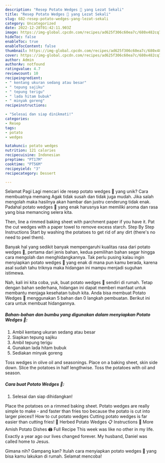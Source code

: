 ```yaml
---
description: "Resep Potato Wedges 🥔 yang Lezat Sekali"
title: "Resep Potato Wedges 🥔 yang Lezat Sekali"
slug: 682-resep-potato-wedges-yang-lezat-sekali
category: Uncategorized
date: 2022-12-28T01:42:11.903Z
image: https://img-global.cpcdn.com/recipes/ad625f306c60ea7c/680x482cq70/potato-wedges-foto-resep-utama.jpg
hideToc: false
enableToc: true
enableTocContent: false
thumbnail: https://img-global.cpcdn.com/recipes/ad625f306c60ea7c/680x482cq70/potato-wedges-foto-resep-utama.jpg
cover: https://img-global.cpcdn.com/recipes/ad625f306c60ea7c/680x482cq70/potato-wedges-foto-resep-utama.jpg
author: Admin
authorAv: notfound
ratingvalue: 4.7
reviewcount: 10
recipeingredient:
- " kentang ukuran sedang atau besar"
- " tepung sajiku"
- " tepung terigu"
- " lada hitam bubuk"
- " minyak goreng"
recipeinstructions:

- "Selesai dan siap dinikmati!"
categories:
- Resep
tags:
- potato
- wedges

katakunci: potato wedges 
nutrition: 121 calories
recipecuisine: Indonesian
preptime: "PT17M"
cooktime: "PT56M"
recipeyield: "3"
recipecategory: Dessert

---
```



Selamat Pagi Lagi mencari ide resep potato wedges 🥔 yang unik? Cara membuatnya memang Agak tidak susah dan tidak juga mudah. Jika salah mengolah maka hasilnya akan hambar dan justru cenderung tidak enak. Padahal potato wedges 🥔 yang enak harusnya kan memiliki aroma dan rasa yang bisa memancing selera kita.


Then, line a rimmed baking sheet with parchment paper if you have it. Pat the cut wedges with a paper towel to remove excess starch. Step By Step Instructions Start by washing the potatoes to get rid of any dirt (there&#39;s no need to peel them).

Banyak hal yang sedikit banyak mempengaruhi kualitas rasa dari potato wedges 🥔, pertama dari jenis bahan, kedua pemilihan bahan segar hingga cara mengolah dan menghidangkannya. Tak perlu pusing kalau ingin menyiapkan potato wedges 🥔 yang enak di mana pun kamu berada, karena asal sudah tahu triknya maka hidangan ini mampu menjadi suguhan istimewa.


Nah, kali ini kita coba, yuk, buat potato wedges 🥔 sendiri di rumah. Tetap dengan bahan sederhana, hidangan ini dapat memberi manfaat untuk membantu menjaga kesehatan tubuh kita. Anda bisa membuat Potato Wedges 🥔 menggunakan 5 bahan dan 0 langkah pembuatan. Berikut ini cara untuk membuat hidangannya.

<!--inarticleads1-->

##### Bahan-bahan dan bumbu yang digunakan dalam menyiapkan Potato Wedges 🥔:

1. Ambil  kentang ukuran sedang atau besar
1. Siapkan  tepung sajiku
1. Ambil  tepung terigu
1. Gunakan  lada hitam bubuk
1. Sediakan  minyak goreng


Toss wedges in olive oil and seasonings. Place on a baking sheet, skin side down. Slice the potatoes in half lengthwise. Toss the potatoes with oil and season. 

<!--inarticleads2-->

##### Cara buat Potato Wedges 🥔:


1. Selesai dan siap dihidangkan!

Place the potatoes on a rimmed baking sheet. Potato wedges are really simple to make - and faster than fries too because the potato is cut into larger pieces!! How to cut potato wedges Cutting potato wedges is far easier than cutting fries! 🥔 Herbed Potato Wedges 📋 Instructions 🥔 More Amish Potato Dishes 🖨️ Full Recipe This week was like no other in my life. Exactly a year ago our lives changed forever. My husband, Daniel was called home to Jesus. 

Gimana nih? Gampang kan? Itulah cara menyiapkan potato wedges 🥔 yang bisa kamu lakukan di rumah. Selamat mencoba!
